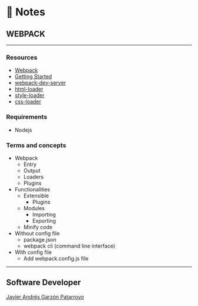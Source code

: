 # :memo: Notes
## WEBPACK
- - -
### Resources
* [Webpack](https://webpack.js.org/)
* [Getting Started](https://webpack.js.org/guides/getting-started/)
* [webpack-dev-server](https://github.com/webpack/webpack-dev-server)
* [html-loader](https://webpack.js.org/loaders/html-loader/)
* [style-loader](https://webpack.js.org/loaders/style-loader/)
* [css-loader](https://webpack.js.org/loaders/css-loader/)
### Requirements
* Nodejs
### Terms and concepts
* Webpack
  - Entry
  - Output
  - Loaders
  - Plugins
* Functionalities
  * Extensible
    - Plugins
  * Modules
    - Importing
    - Exporting
  - Minify code
* Without config file
  - package.json
  - webpack cli (command line interface)
* With config file
  - Add webpack.config.js file
- - -
## Software Developer
[Javier Andrés Garzón Patarroyo](https://javierandresgp.com)
